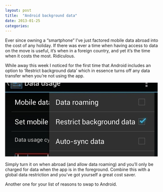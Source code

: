 ```yaml
---
layout: post
title:  "Android background data"
date: 2013-01-25  
categories:
---
```

Ever since owning a “smartphone” I’ve just factored mobile data abroad into the cost of any holiday. If there was ever a time when having access to data on the move is useful, it’s when in a foreign country, and yet it’s the time when it costs the most. Ridiculous.

While away this week I noticed for the first time that Android includes an option to ‘Restrict background data’ which in essence turns off any data transfer when you’re not using the app.

<img src="/assets/img/android-background.jpg" alt="Android background data UI">

Simply turn it on when abroad (and allow data roaming) and you’ll only be charged for data when the app is in the foreground. Combine this with a global data restriction and you’ve got yourself a great cost saver.

Another one for your list of reasons to swap to Android.
